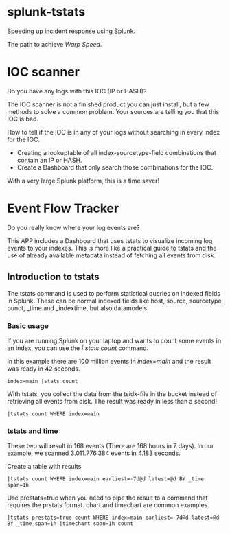 # splunk-tstats
Speeding up incident response using Splunk.

The path to achieve *Warp Speed*.

# IOC scanner

Do you have any logs with this IOC (IP or HASH)?

The IOC scanner is not a finished product you can just install, but a few methods to solve a common problem. Your sources are telling you that this IOC is bad.

How to tell if the IOC is in any of your logs without searching in every index for the IOC.

- Creating a lookuptable of all index-sourcetype-field combinations that contain an IP or HASH.
- Create a Dashboard that only search those combinations for the IOC.

With a very large Splunk platform, this is a time saver!

# Event Flow Tracker

Do you really know where your log events are?

This APP includes a Dashboard that uses tstats to visualize incoming log events
to your indexes. This is more like a practical guide to tstats and the use of
already available metadata instead of fetching all events from disk.

## Introduction to tstats

The tstats command is used to perform statistical queries on indexed fields in
Splunk. These can be normal indexed fields like host, source, sourcetype,
punct, _time and _indextime, but also datamodels.

### Basic usage
If you are running Splunk on your laptop and wants to count some events in an index, you can use the *| stats count* command. 

In this example there are 100 million events in *index=main* and the result was ready in 42 seconds.

```
index=main |stats count
```


With tstats, you collect the data from the tsidx-file in the bucket instead of retrieving all events from disk.  The result was ready in less than a second!

```
|tstats count WHERE index=main
```

### tstats and time
These two will result in 168 events (There are 168 hours in 7 days). In our example, we scanned 3.011.776.384 events in 4.183 seconds.
 
Create a table with results
```
|tstats count WHERE index=main earliest=-7d@d latest=@d BY _time span=1h
```

Use prestats=true when you need to pipe the result to a command that requires the prstats format. chart and timechart are common examples.
```
|tstats prestats=true count WHERE index=main earliest=-7d@d latest=@d BY _time span=1h |timechart span=1h count 
```


